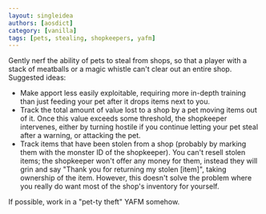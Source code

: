 ```yaml
---
layout: singleidea
authors: [aosdict]
category: [vanilla]
tags: [pets, stealing, shopkeepers, yafm]
---
```

Gently nerf the ability of pets to steal from shops, so that a player with a stack of meatballs or a magic whistle can't clear out an entire shop. Suggested ideas:
* Make apport less easily exploitable, requiring more in-depth training than just feeding your pet after it drops items next to you.
* Track the total amount of value lost to a shop by a pet moving items out of it. Once this value exceeds some threshold, the shopkeeper intervenes, either by turning hostile if you continue letting your pet steal after a warning, or attacking the pet.
* Track items that have been stolen from a shop (probably by marking them with the monster ID of the shopkeeper). You can't resell stolen items; the shopkeeper won't offer any money for them, instead they will grin and say "Thank you for returning my stolen [item]", taking ownership of the item. However, this doesn't solve the problem where you really do want most of the shop's inventory for yourself.

If possible, work in a "pet-ty theft" YAFM somehow.
